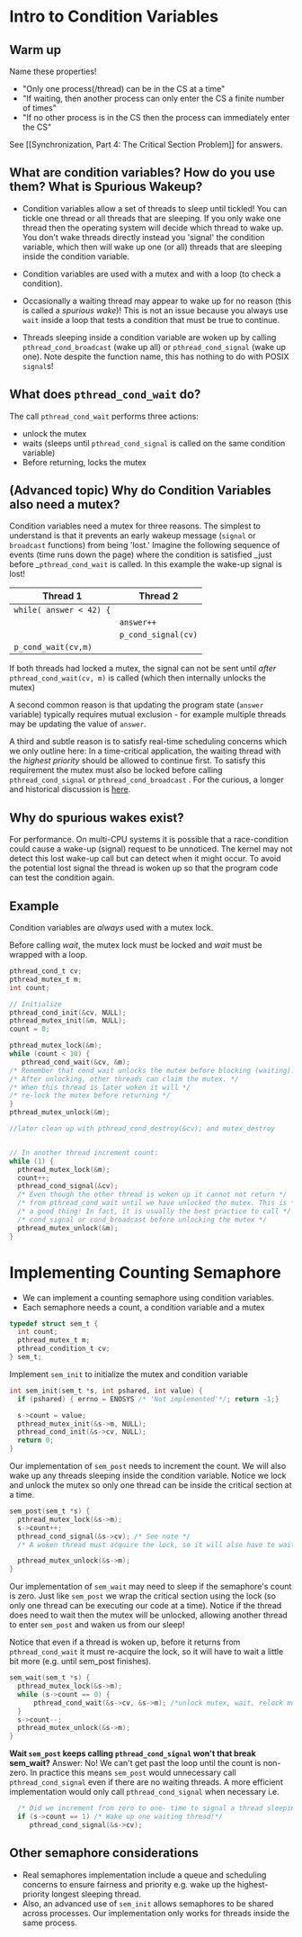 # Intro to Condition Variables

## Warm up
Name these properties!
* "Only one process(/thread) can be in the CS at a time"
* "If waiting, then another process can only enter the CS a finite number of times" 
* "If no other process is in the CS then the process can immediately enter the CS"

See [[Synchronization, Part 4: The Critical Section Problem]] for answers.

## What are condition variables? How do you use them? What is Spurious Wakeup?

* Condition variables allow a set of threads to sleep until tickled! You can tickle one thread or all threads that are sleeping. If you only wake one thread then the operating system will decide which thread to wake up. You don't wake threads directly instead you 'signal' the condition variable, which then will wake up one (or all) threads that are sleeping inside the condition variable.

* Condition variables are used with a mutex and with a loop (to check a condition).

* Occasionally a waiting thread may appear to wake up for no reason (this is called a _spurious wake_)! This is not an issue because you always use `wait` inside a loop that tests a condition that must be true to continue.

* Threads sleeping inside a condition variable are woken up by calling `pthread_cond_broadcast` (wake up all) or `pthread_cond_signal` (wake up one). Note despite the function name, this has nothing to do with POSIX `signal`s!

## What does `pthread_cond_wait` do?
The call `pthread_cond_wait` performs three actions:
* unlock the mutex
* waits (sleeps until `pthread_cond_signal` is called on the same condition variable)
* Before returning, locks the mutex

## (Advanced topic) Why do Condition Variables also need a mutex?
Condition variables need a mutex for three reasons. The simplest to understand is that it prevents an early wakeup message (`signal` or `broadcast` functions) from being 'lost.' Imagine the following sequence of events (time runs down the page) where the condition is satisfied _just before _`pthread_cond_wait` is called. In this example the wake-up signal is lost!

Thread 1                 | Thread 2
-------------------------|---------
`while( answer < 42) {` |
                         | `answer++`
                         | `p_cond_signal(cv)`
`p_cond_wait(cv,m) `     |

If both threads had locked a mutex, the signal can not be sent until _after_ `pthread_cond_wait(cv, m)` is called (which then internally unlocks the mutex)

A second common reason is that updating the program state (`answer` variable) typically requires mutual exclusion - for example multiple threads may be updating the value of `answer`.

A third and subtle reason is to satisfy real-time scheduling concerns which we only outline here: In a time-critical application, the waiting thread with the _highest priority_ should be allowed to continue first. To satisfy this requirement the mutex must also be locked before calling `pthread_cond_signal` or `pthread_cond_broadcast` . For the curious, a longer and historical discussion is [here](https://groups.google.com/forum/?hl=ky#!msg/comp.programming.threads/wEUgPq541v8/ZByyyS8acqMJ).

## Why do spurious wakes exist?
For performance. On multi-CPU systems it is possible that a race-condition could cause a wake-up (signal) request to be unnoticed. The kernel may not detect this lost wake-up call but can detect when it might occur. To avoid the potential lost signal the thread is woken up so that the program code can test the condition again.

## Example
Condition variables are _always_ used with a mutex lock.

Before calling _wait_, the mutex lock must be locked and _wait_ must be wrapped with a loop.
```C
pthread_cond_t cv;
pthread_mutex_t m;
int count;

// Initialize
pthread_cond_init(&cv, NULL);
pthread_mutex_init(&m, NULL);
count = 0;

pthread_mutex_lock(&m);
while (count < 10) {
   pthread_cond_wait(&cv, &m); 
/* Remember that cond_wait unlocks the mutex before blocking (waiting)! */
/* After unlocking, other threads can claim the mutex. */
/* When this thread is later woken it will */
/* re-lock the mutex before returning */
}
pthread_mutex_unlock(&m);

//later clean up with pthread_cond_destroy(&cv); and mutex_destroy 


// In another thread increment count:
while (1) {
  pthread_mutex_lock(&m);
  count++;
  pthread_cond_signal(&cv);
  /* Even though the other thread is woken up it cannot not return */
  /* from pthread_cond_wait until we have unlocked the mutex. This is */
  /* a good thing! In fact, it is usually the best practice to call */
  /* cond_signal or cond_broadcast before unlocking the mutex */
  pthread_mutex_unlock(&m);
}
```
# Implementing Counting Semaphore
* We can implement a counting semaphore using condition variables.
* Each semaphore needs a count, a condition variable and a mutex
```C
typedef struct sem_t {
  int count; 
  pthread_mutex_t m;
  pthread_condition_t cv;
} sem_t;
```

Implement `sem_init` to initialize the mutex and condition variable
```C
int sem_init(sem_t *s, int pshared, int value) {
  if (pshared) { errno = ENOSYS /* 'Not implemented'*/; return -1;}

  s->count = value;
  pthread_mutex_init(&s->m, NULL);
  pthread_cond_init(&s->cv, NULL);
  return 0;
}
```

Our implementation of `sem_post` needs to increment the count.
We will also wake up any threads sleeping inside the condition variable.
Notice we lock and unlock the mutex so only one thread can be inside the critical section at a time.
```C
sem_post(sem_t *s) {
  pthread_mutex_lock(&s->m);
  s->count++;
  pthread_cond_signal(&s->cv); /* See note */
  /* A woken thread must acquire the lock, so it will also have to wait until we call unlock*/

  pthread_mutex_unlock(&s->m);
}
```
Our implementation of `sem_wait` may need to sleep if the semaphore's count is zero.
Just like `sem_post` we wrap the critical section using the lock (so only one thread can be executing our code at a time). Notice if the thread does need to wait then the mutex will be unlocked, allowing another thread to enter `sem_post` and waken us from our sleep!

Notice that even if a thread is woken up, before it returns from  `pthread_cond_wait` it must re-acquire the lock, so it will have to wait a little bit more (e.g. until sem_post finishes). 
```C
sem_wait(sem_t *s) {
  pthread_mutex_lock(&s->m);
  while (s->count == 0) {
      pthread_cond_wait(&s->cv, &s->m); /*unlock mutex, wait, relock mutex*/
  }
  s->count--;
  pthread_mutex_unlock(&s->m);
}
```
**Wait `sem_post` keeps calling `pthread_cond_signal` won't that break sem_wait?**
Answer: No! We can't get past the loop until the count is non-zero. In practice this means `sem_post` would unnecessary call `pthread_cond_signal` even if there are no waiting threads. A more efficient implementation would only call `pthread_cond_signal` when necessary i.e.
```C
  /* Did we increment from zero to one- time to signal a thread sleeping inside sem_post */
  if (s->count == 1) /* Wake up one waiting thread!*/
     pthread_cond_signal(&s->cv);
``` 

## Other semaphore considerations
* Real semaphores implementation include a queue and scheduling concerns to ensure fairness and priority e.g. wake up the highest-priority longest sleeping thread.
* Also, an advanced use of `sem_init` allows semaphores to be shared across processes. Our implementation only works for threads inside the same process.

